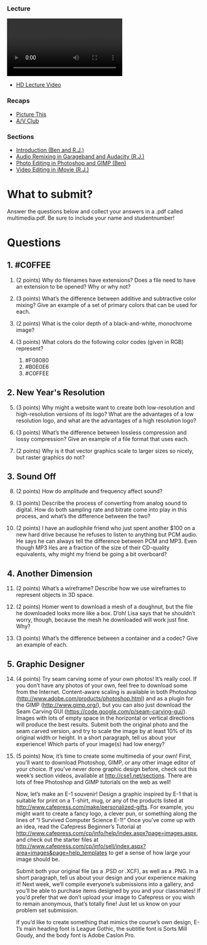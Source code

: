 ### Lecture <!-- pset5 Multimedia -->

![videoplayer](http://cdn.computerscience1.net/2013/spring/lectures/5/lecture5-360p.mp4)

* [HD Lecture Video](http://cse1.net/video?v=lectures/5/lecture5)

### Recaps
* [Picture This](http://cse1.net/recaps/12-graphics.html)
* [A/V Club](http://cse1.net/recaps/13-av.html)

### Sections
* [Introduction (Ben and R.J.)](http://cse1.net/video?v=sections/5/intro_to_week5_sections/intro_to_week5_sections)
* [Audio Remixing in Garageband and Audacity (R.J.)](http://cse1.net/video?v=sections/5/audio_remixing_in_garageband_and_audacity/audio_remixing_in_garageband_and_audacity)
* [Photo Editing in Photoshop and GIMP (Ben)](http://cse1.net/video?v=sections/5/photo_editing_in_photoshop_and_gimp/photo_editing_in_photoshop_and_gimp)
* [Video Editing in iMovie (R.J.)](http://cse1.net/video?v=sections/5/video_editing_in_imovie/video_editing_in_imovie)

# What to submit?
Answer the questions below and collect your answers in a .pdf called multimedia.pdf. Be sure to include your name and studentnumber!

# Questions

## 1. \#C0FFEE
1. (2 points) Why do filenames have extensions? Does a file need to have an extension to be opened?
Why or why not?

2. (3 points) What’s the difference between additive and subtractive color mixing? Give an example
of a set of primary colors that can be used for each.

3. (2 points) What is the color depth of a black-and-white, monochrome image?

4. (3 points) What colors do the following color codes (given in RGB) represent?
	1. \#F08080
	2. \#B0E0E6
	3. \#C0FFEE

## 2. New Year's Resolution
5. (3 points) Why might a website want to create both low-resolution and high-resolution versions
of its logo? What are the advantages of a low resolution logo, and what are the advantages of a high
resolution logo?

6. (3 points) What’s the difference between lossless compression and lossy compression? Give an
example of a file format that uses each.

7. (2 points) Why is it that vector graphics scale to larger sizes so nicely, but raster graphics do not?

## 3. Sound Off
8. (2 points) How do amplitude and frequency affect sound?

9. (3 points) Describe the process of converting from analog sound to digital. How do both sampling
rate and bitrate come into play in this process, and what’s the difference between the two?

10. (2 points) I have an audiophile friend who just spent another $100 on a new hard drive because
he refuses to listen to anything but PCM audio. He says he can always tell the difference between
PCM and MP3. Even though MP3 ŀles are a fraction of the size of their CD-quality equivalents,
why might my friend be going a bit overboard?

## 4. Another Dimension
11. (2 points) What’s a wireframe? Describe how we use wireframes to represent objects in 3D
space.

12. (2 points) Homer went to download a mesh of a doughnut, but the file he downloaded looks
more like a box. D’oh! Lisa says that he shouldn’t worry, though, because the mesh he downloaded
will work just fine. Why?

13. (3 points) What’s the difference between a container and a codec? Give an example of each.

## 5. Graphic Designer
14. (4 points) Try seam carving some of your own photos! It’s really cool. If you don’t have
any photos of your own, feel free to download some from the Internet. Content-aware scaling
is available in both Photoshop (http://www.adobe.com/products/photoshop.html) and as a plugin
for the GIMP (http://www.gimp.org/), but you can also just download the Seam Carving GUI
(https://code.google.com/p/seam-carving-gui/). Images with lots of empty space in the horizontal
or vertical directions will produce the best results. Submit both the original photo and the seam
carved version, and try to scale the image by at least 10% of its original width or height. In a short
paragraph, tell us about your experience! Which parts of your image(s) had low energy?

15. (5 points) Now, it’s time to create some multimedia of your own! First, you’ll want to download
Photoshop, GIMP, or any other image editor of your choice. If you’ve never done graphic design
before, check out this week’s section videos, available at http://cse1.net/sections. There are lots of
free Photoshop and GIMP tutorials on the web as well!

	Now, let’s make an E-1 souvenir! Design a graphic inspired by E-1 that is suitable for print on
a T-shirt, mug, or any of the products listed at http://www.cafepress.com/make/personalized-gifts.
For example, you might want to create a fancy logo, a clever pun, or something along the lines of “I
Survived Computer Science E-1!” Once you’ve come up with an idea, read the Cafepress Beginner’s
Tutorial at http://www.cafepress.com/cp/info/help/index.aspx?page=images.aspx, and check out
the starter files at http://www.cafepress.com/cp/info/sell/index.aspx?area=images&page=help_templates
to get a sense of how large your image should be.

	Submit both your original file (as a .PSD or .XCF), as well as a .PNG. In a short paragraph, tell us
about your design and your experience making it! Next week, we’ll compile everyone’s submissions
into a gallery, and you’ll be able to purchase items designed by you and your classmates! If you’d
prefer that we don’t upload your image to Cafepress or you wish to remain anonymous, that’s totally fine!
Just let us know on your problem set submission.

	If you’d like to create something that mimics the course’s own design, E-1’s main heading font
is League Gothic, the subtitle font is Sorts Mill Goudy, and the body font is Adobe Caslon Pro.
